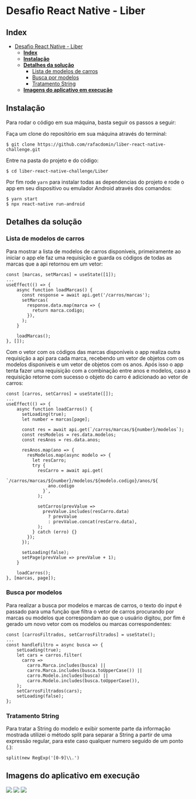 # Desafio React Native - Liber

## **Index**
- [Desafio React Native - Liber](#desafio-react-native---liber)
  - [**Index**](#index)
  - [**Instalação**](#instala%c3%a7%c3%a3o)
  - [**Detalhes da solução**](#detalhes-da-solu%c3%a7%c3%a3o)
    - [Lista de modelos de carros](#lista-de-modelos-de-carros)
    - [Busca por modelos](#busca-por-modelos)
    - [Tratamento String](#tratamento-string)
  - [**Imagens do aplicativo em execução**](#imagens-do-aplicativo-em-execu%c3%a7%c3%a3o)


## **Instalação**

Para rodar o código em sua máquina, basta seguir os passos a seguir:

Faça um clone do repositório em sua máquina através do terminal:
```
$ git clone https://github.com/rafacdomin/liber-react-native-challenge.git
```
Entre na pasta do projeto e do código:
```
$ cd liber-react-native-challenge/Liber
```
Por fim rode ```yarn``` para instalar todas as dependencias do projeto e rode o app em seu dispositivo ou emulador Android através dos comandos:
```
$ yarn start
$ npx react-native run-android
```

## **Detalhes da solução**

### Lista de modelos de carros

Para mostrar a lista de modelos de carros disponíveis, primeiramente ao iniciar o app ele faz uma requisição e guarda os códigos de todas as marcas que a api retornou em um vetor:

```
const [marcas, setMarcas] = useState([1]);
...
useEffect(() => {
    async function loadMarcas() {
      const response = await api.get('/carros/marcas');
      setMarcas(
        response.data.map(marca => {
          return marca.codigo;
        }),
      );
    }

    loadMarcas();
}, []);
```


Com o vetor com os códigos das marcas disponíveis o app realiza outra requisição a api para cada marca, recebendo um vetor de objetos com os modelos disponiveis e um vetor de objetos com os anos. Após isso o app tenta fazer uma requisição com a combinação entre anos e modelos, caso a requisição retorne com sucesso o objeto do carro é adicionado ao vetor de carros:
```
const [carros, setCarros] = useState([]);
...
useEffect(() => {
    async function loadCarros() {
      setLoading(true);
      let number = marcas[page];

      const res = await api.get(`/carros/marcas/${number}/modelos`);
      const resModelos = res.data.modelos;
      const resAnos = res.data.anos;

      resAnos.map(ano => {
        resModelos.map(async modelo => {
          let resCarro;
          try {
            resCarro = await api.get(
              `/carros/marcas/${number}/modelos/${modelo.codigo}/anos/${
                ano.codigo
              }`,
            );

            setCarros(prevValue =>
              prevValue.includes(resCarro.data)
                ? prevValue
                : prevValue.concat(resCarro.data),
            );
          } catch (erro) {}
        });
      });

      setLoading(false);
      setPage(prevValue => prevValue + 1);
    }

    loadCarros();
}, [marcas, page]);
```

### Busca por modelos

Para realizar a busca por modelos e marcas de carros, o texto do input é passado para uma função que filtra o vetor de carros procurando por marcas ou modelos que correspondam ao que o usuário digitou, por fim é gerado um novo vetor com os modelos ou marcas correspondentes:

```
const [carrosFiltrados, setCarrosFiltrados] = useState();
...
const handleFiltro = async busca => {
    setLoading(true);
    let cars = carros.filter(
      carro =>
        carro.Marca.includes(busca) ||
        carro.Marca.includes(busca.toUpperCase()) ||
        carro.Modelo.includes(busca) ||
        carro.Modelo.includes(busca.toUpperCase()),
    );
    setCarrosFiltrados(cars);
    setLoading(false);
};
```

### Tratamento String

Para tratar a String do modelo e exibir somente parte da informação mostrada utilizei o método split para separar a String a partir de uma expressão regular, para este caso qualquer numero seguido de um ponto (.):
```
split(new RegExp('[0-9]\\.')
```

## **Imagens do aplicativo em execução**

<img src="/imgs/lista-modelos.jpg" />
<img src="/imgs/buca-modelo.jpg" />
<img src="/imgs/detalhes.jpg" />
